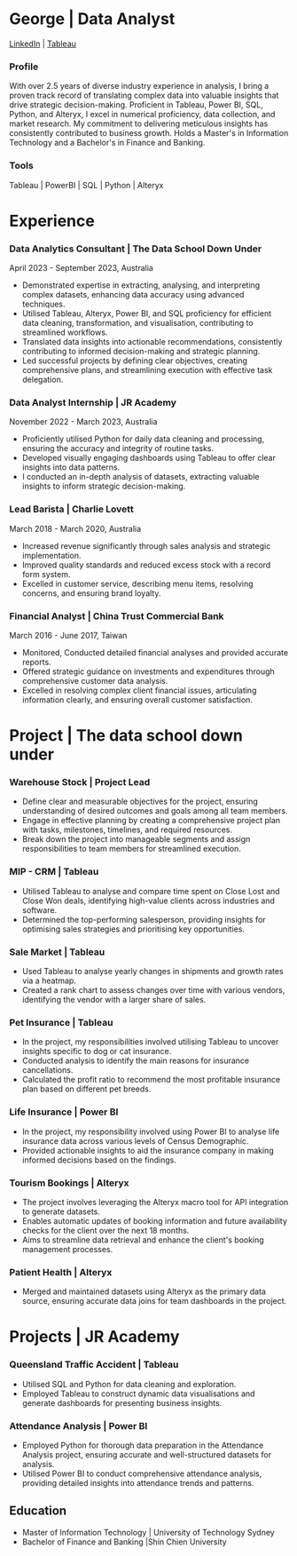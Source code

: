 # George | Data Analyst
[LinkedIn](https://www.linkedin.com/in/georgelee322/) | [Tableau](https://public.tableau.com/app/profile/george.lee0322/vizzes)

### Profile
With over 2.5 years of diverse industry experience in analysis, I bring a proven track record of translating complex data into valuable insights that drive strategic decision-making. Proficient in Tableau, Power BI, SQL, Python, and Alteryx, I excel in numerical proficiency, data collection, and market research. My commitment to delivering meticulous insights has consistently contributed to business growth. Holds a Master's in Information Technology and a Bachelor's in Finance and Banking.
### Tools
Tableau | PowerBI | SQL | Python | Alteryx

# Experience
### **Data Analytics Consultant | The Data School Down Under**
April 2023 -  September 2023, Australia
- Demonstrated expertise in extracting, analysing, and interpreting complex datasets, enhancing data accuracy using advanced techniques.
- Utilised Tableau, Alteryx, Power BI, and SQL proficiency for efficient data cleaning, transformation, and visualisation, contributing to streamlined workflows.
- Translated data insights into actionable recommendations, consistently contributing to informed decision-making and strategic planning.
- Led successful projects by defining clear objectives, creating comprehensive plans, and streamlining execution with effective task delegation.

### **Data Analyst Internship | JR Academy**
November 2022 - March 2023, Australia
- Proficiently utilised Python for daily data cleaning and processing, ensuring the accuracy and integrity of routine tasks.
- Developed visually engaging dashboards using Tableau to offer clear insights into data patterns.
- I conducted an in-depth analysis of datasets, extracting valuable insights to inform strategic decision-making.

### **Lead Barista | Charlie Lovett** 
March 2018 - March 2020, Australia
- Increased revenue significantly through sales analysis and strategic implementation.
- Improved quality standards and reduced excess stock with a record form system.
- Excelled in customer service, describing menu items, resolving concerns, and ensuring brand loyalty.

### **Financial Analyst | China Trust Commercial Bank**
March 2016 - June 2017, Taiwan
- Monitored, Conducted detailed financial analyses and provided accurate reports.
- Offered strategic guidance on investments and expenditures through comprehensive customer data analysis.
- Excelled in resolving complex client financial issues, articulating information clearly, and ensuring overall customer satisfaction.

# Project | The data school down under
### Warehouse Stock | Project Lead
- Define clear and measurable objectives for the project, ensuring understanding of desired outcomes and goals among all team members.
- Engage in effective planning by creating a comprehensive project plan with tasks, milestones, timelines, and required resources.
- Break down the project into manageable segments and assign responsibilities to team members for streamlined execution.

### MIP - CRM | Tableau
- Utilised Tableau to analyse and compare time spent on Close Lost and Close Won deals, identifying high-value clients across industries and software.
- Determined the top-performing salesperson, providing insights for optimising sales strategies and prioritising key opportunities.

### Sale Market | Tableau
- Used Tableau to analyse yearly changes in shipments and growth rates via a heatmap.
- Created a rank chart to assess changes over time with various vendors, identifying the vendor with a larger share of sales.

### Pet Insurance | Tableau
- In the project, my responsibilities involved utilising Tableau to uncover insights specific to dog or cat insurance.
- Conducted analysis to identify the main reasons for insurance cancellations.
- Calculated the profit ratio to recommend the most profitable insurance plan based on different pet breeds.

### Life Insurance |  Power BI
- In the project, my responsibility involved using Power BI to analyse life insurance data across various levels of Census Demographic.
- Provided actionable insights to aid the insurance company in making informed decisions based on the findings.

### Tourism Bookings | Alteryx
- The project involves leveraging the Alteryx macro tool for API integration to generate datasets.
- Enables automatic updates of booking information and future availability checks for the client over the next 18 months.
- Aims to streamline data retrieval and enhance the client's booking management processes.

### Patient Health | Alteryx
- Merged and maintained datasets using Alteryx as the primary data source, ensuring accurate data joins for team dashboards in the project.

# Projects | JR Academy

### Queensland Traffic Accident |  Tableau
- Utilised SQL and Python for data cleaning and exploration.
- Employed Tableau to construct dynamic data visualisations and generate dashboards for presenting business insights.

### Attendance Analysis | Power BI 
- Employed Python for thorough data preparation in the Attendance Analysis project, ensuring accurate and well-structured datasets for analysis.
- Utilised Power BI to conduct comprehensive attendance analysis, providing detailed insights into attendance trends and patterns.
 
## Education
- Master of Information Technology | University of Technology Sydney
- Bachelor of Finance and Banking |Shin Chien University
